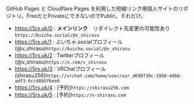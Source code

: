 GitHub Pages と Cloudflare Pages を利用した短縮リンク用個人サイトのリポジトリ。FreeだとPrivateにできないのでPublic。それだけ。

- https://5rs.uk/0 : **メインリンク**　リダイレクト先変更の可能性あり`https://buicha.social/@v_shirasu`
- https://5rs.uk/1 : ぶいちゃ.socialプロフィール(@v_shirasu)`https://buicha.social/@v_shirasu`
- https://5rs.uk/2 : Twitterプロフィール(@v_shirasu)`https://x.com/v_shirasu`
- https://5rs.uk/3 : VRChatプロフィール(shirasu256)`https://vrchat.com/home/user/usr_d699739c-1950-4db6-adf3-6cc48b5f6ee0`
- https://5rs.uk/4 : [予約]`https://shirasu256.com`
- https://5rs.uk/5 : [予約]`https://v-shirasu.com`
